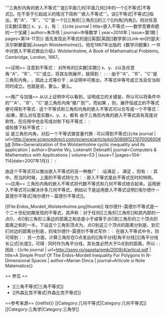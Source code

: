 '''三角形内角的嵌入不等式'''是[[平面几何|平面几何]]中的一个[[不等式|不等式]]。在不至于引起歧义的情况下简称'''嵌入不等式'''。该[[不等式|不等式]]指出，若''A''、''B''、''C''是一个[[三角形|三角形]]的三个[[内角|内角]]，则对任意[[实数|实数]] x、y、z，有：
:<math>x^2+y^2+z^2 \geqslant 2xy\cos C+2yz\cos A+2zx\cos B.</math><ref name="zhw">{{cite journal | title=嵌入不等式——数学竞赛命题的一个宝藏 | author=朱华伟 | journal=中等数学 | year=2010年 | issue=第1期 | pages=第14-17页}}</ref>
首先发现此不等式的是[[英国|英国]]数学家{{Link-en|约瑟夫·沃尔斯滕霍姆|Joseph Wolstenholme}}。他在1867年出版的《数学问题集》一书中对嵌入不等式做出介绍<ref>J. Wolstenholme, A Book of Mathematical Problems, Cambridge, London, 1867</ref>。

==证明==
注意到不等式：<math>(x - y \cos C - z \cos B)^2 +(y \sin C - z \sin B)^2 \geqslant 0</math> 对所有的[[实数|实数]] x、y、z以及任意角''A''、''B''、''C''成立，将其左侧展开，就得到：
:<math>
x^2 + y^2 (\cos^2 C +\sin^2 C) + z^2 (\cos^2 B +\sin^2 B) -2xy \cos C - 2xz\cos B - 2yz \sin B \sin C + 2yz \cos B \cos C  \geqslant 0  </math>
:<math> 
x^2 + y^2 + z^2  \geqslant 2xy \cos C + 2xz\cos B + 2yz (\sin B \sin C - \cos B \cos C)
</math>
:<math> 
x^2 + y^2 + z^2  \geqslant 2xy \cos C + 2xz\cos B - 2yz \cos (B+C)
</math> 
由于''A''、''B''、''C''是三角形内角，<math>\cos (B+C) = \cos (\pi - A) = - \cos A</math>，因此上式等价于
:<math> 
x^2 + y^2 + z^2  \geqslant 2xy \cos C + 2xz\cos B + 2yz \cos A.
</math>
从证明中可推出，不等式中等号成立当且仅当<math>y \sin C = z \sin B</math>和<math>x = y \cos C + z \cos B</math>同时成立。也就是说，要么<math>x = y = z = 0</math>，要么<math>x:y:z = \sin A : \sin B : \sin C</math>。

==推广与加强==
从以上证明中可以看到，证明成立的关键是<math>\cos (B+C) + \cos A = 0</math>，所以可以将条件中的“''A''、''B''、''C''是三角形内角”推广到“<math>A + B + C = (2k+1)\pi, \, k\in \mathbb{N}</math>”。而如果 <math>A + B + C = 2k\pi</math>，则<math>\cos (B+C) = \cos A</math>，展开恒成立的不等式 <math>(x + y \cos C + z \cos B)^2 +(y \sin C - z \sin B)^2 \geqslant 0</math>便可得到不等式 
:<math>x^2+y^2+z^2 + 2xy\cos C+2yz\cos A+2zx\cos B  \geqslant 0.</math> 
这个不等式和三角形内角的嵌入不等式可以合写成一个不等式<ref name="zhw"/>：
:如果<math>A + B + C = k\pi, \, k\in \mathbb{N}</math>，那么对任意实数x、y、z，都有<math>x^2+y^2+z^2 + 2(-1)^k (xy\cos C+ yz\cos A+ zx\cos B) \geqslant 0.</math> 
由于三角形内角的嵌入不等式具有高度对称性，在应用中也会写成对称下标不等式：
:<math>x_1^2+x_2^2+x_3^2  \geqslant  2x_1 x_2 \cos \varphi_3+ 2 x_2 x_3 \cos \varphi_1 + 2 x_3 x_1 \cos \varphi_2.</math>  
或轮换下标不等式：
:<math>x_1^2+x_2^2+x_3^2  \geqslant  2x_1 x_2 \cos \varphi_1+ 2 x_2 x_3 \cos \varphi_2 + 2 x_3 x_1 \cos \varphi_3.</math>  
设 <math> \alpha_1 ,\alpha_2 , \alpha_3  </math>是三角形内角，对后一个不等式做变量代换
:<math>x_1 \rightarrow x_1 \sqrt{\frac{\sin \alpha_2}{ \sin \alpha_3 \sin \alpha_1 }}, \, x_2 \rightarrow x_2 \sqrt{\frac{\sin \alpha_3}{ \sin \alpha_1 \sin \alpha_2}},\,  x_3 \rightarrow x_3 \sqrt{\frac{\sin \alpha_1}{ \sin \alpha_2 \sin \alpha_3}}, </math> 
可以得到不等式<ref name="wu">{{cite journal | url=http://www.sciencedirect.com/science/article/pii/S0898122107000600#b8 |title=Generalization of the Wolstenholme cyclic inequality and its application | author=Shanhe Wu,  Lokenath Debnath| journal=Computers & Mathematics with Applications | volume=53 | issue=1 |pages=104-114|date=2007年1月}}</ref>：
:<math>(x_1^2+x_2^2)\frac{\cos \alpha_1}{\sin \alpha_1}+(x_2^2+x_3^2)\frac{\cos \alpha_2}{\sin \alpha_2}+(x_3^2+x_1^2)\frac{\cos \alpha_3}{\sin \alpha_3}  \geqslant  2x_1 x_2 \frac{ \cos \varphi_1 }{\sin \alpha_1}+ 2 x_2 x_3 \frac{ \cos \varphi_2 }{\sin \alpha_2} + 2 x_3 x_1 \frac{ \cos \varphi_3 }{\sin \alpha_3} .</math> 

由这个不等式可以推出嵌入不等式的另一种推广：
:设<math> \alpha_1 ,\alpha_2 ,\cdots , \alpha_n</math>满足 <math> \alpha_1 +\alpha_2 +\cdots + \alpha_n = \pi</math>，  <math> \varphi_1 ,\varphi_2 ,\cdots , \varphi_n</math>满足 <math> \varphi_1 +\varphi_2 +\cdots + \varphi_n = \pi</math>，则有：
:<math> \sum_{i=1}^n \frac{\cos \alpha_i}{\sin \alpha_i}(x_i^2 + x_{i+1}^2) \geqslant 2 \sum_{i=1}^n x_i x_{i+1} \frac{ \cos \varphi_i }{\sin \alpha_i}. </math> 
其中<math>x_{n+1} = x_1</math>。而当<math> \alpha_1 =\alpha_2 =\cdots =\alpha_n = \frac{\pi}{n}</math>的时候，上面的不等式转化为：
:<math>\cos \frac{\pi}{n} \sum_{i=1}^n (x_i^2 + x_{i+1}^2) \geqslant 2 \sum_{i=1}^n x_i x_{i+1} \cos \varphi_i. </math>
嵌入不等式是此不等式在<math>n = 3</math>时的特例<ref name="wu"/>。
==应用==
三角形内角的嵌入不等式将代数不等式和几何不等式结合起来<ref name="wu"/>。运用嵌入不等式可以解决许多几何不等式<ref name="zhw"/>，例如以下是运用嵌入不等式证明[[埃尔德什－莫德尔不等式|埃尔德什－莫德尔不等式]]。

[[File:Erdos_Mordell_Wolstenholme.png|thumb]]
埃尔德什-莫德尔不等式是一个二十世纪初期发现的不等式，其声称：对于任何[[三角形|三角形]]和其内部的一点O，点O到三角形三条边的距离之和总是小于或等于点O到三角形的三个顶点的距离之和的一半。下设这个三角形顶点为<math> A_1 ,A_2 ,A_3 </math>，点O到这三个顶点的距离分别是<math> R_1 ,R_2 ,R_3 </math>，到它们对边的距离分别是<math> r_1 ,r_2 ,r_3 </math>，则埃尔德什-莫德尔不等式写作：
: <math>R_1+R_2+R_3 \geqslant 2\left( r_1 +r_2 +r_3 \right)</math>
在嵌入不等式中令<math>x =\sqrt{R_1}, y =\sqrt{R_2}, z =  \sqrt{R_3} </math>，<math>A =\frac{\angle A_2 O A_3}{2}, B =\frac{\angle A_1 O A_3}{2} , C = \frac{\angle A_1 O A_2}{2} </math>则可得到：
: <math>R_1+R_2+R_3 \geqslant 2\left[ \sqrt{R_1 R_2 } \cos \left( \frac{\angle A_1 O A_2 }{2} \right)  + \sqrt{R_2 R_3 } \cos \left( \frac{\angle A_2 O A_3 }{2} \right)  + \sqrt{R_1 R_3 } \cos \left( \frac{\angle A_1 O A_3 }{2}\right)  \right]</math> 
另一方面，计算三角形<math> A_1 O A_2 </math>在O点发出的[[角平分线|角平分线]][[角平分线长公式|长度]]<math>w_3</math>，可得
:<math>w_3 = \frac{2 R_1 R_2}{R_1+R_2} \cos \left( \frac{\angle A_1 O A_2 }{2}  \right) \leqslant \sqrt{R_1 R_2 } \cos \left( \frac{\angle A_1 O A_2 }{2} \right) .</math>
同时作为角平分线，其长度必然大于O点到<math> A_1 A_2 </math>的距离<math>r_3 </math>，所以
:<math>r_3 \leqslant w_3 \leqslant \sqrt{R_1 R_2 } \cos \left( \frac{\angle A_1 O A_2 }{2}  \right) </math>
:<math> r_1 +r_2 +r_3 \leqslant  \sqrt{R_1 R_2 } \cos \left( \frac{\angle A_1 O A_2 }{2} \right)  + \sqrt{R_2 R_3 } \cos \left( \frac{\angle A_2 O A_3 }{2} \right)  + \sqrt{R_1 R_3 } \cos \left( \frac{\angle A_1 O A_3 }{2}  \right) </math> 
因此 
: <math>R_1+R_2+R_3 \geqslant 2\left( r_1 +r_2 +r_3 \right).</math><ref>{{cite journal | url=http://ssmr.ro/gazeta/gmb/2009/4/articol.pdf | title=A Simple Proof Of The Erdos-Mordell Inequality For Polygons In N-Dimensional Spaces | author=Marian Dinca | journal=Articole si Note Matematice}}</ref>

== 参见 ==
* [[三角不等式|三角不等式]]
* [[外森比克不等式|外森比克不等式]]

==参考来源==
{{reflist}}
[[Category:几何不等式|Category:几何不等式]]
[[Category:三角学|Category:三角学]]